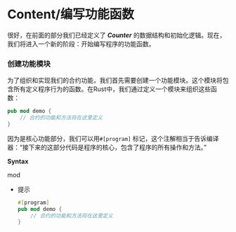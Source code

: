 # Content/编写功能函数

很好，在前面的部分我们已经定义了 ***Counter*** 的数据结构和初始化逻辑。现在，我们将进入一个新的阶段：开始编写程序的功能函数。

### 创建功能模块

为了组织和实现我们的合约功能，我们首先需要创建一个功能模块。这个模块将包含所有定义程序行为的函数。在Rust中，我们通过定义一个模块来组织这些函数：

```rust
pub mod demo {
    // 合约的功能和方法将在这里定义
}
```

因为是核心功能部分，我们可以用`#[program]` 标记，这个注解相当于告诉编译器：“接下来的这部分代码是程序的核心，包含了程序的所有操作和方法。”

**Syntax**

mod

- 提示
    
    ```rust
    #[program]
    pub mod demo {
        // 合约的功能和方法将在这里定义
    }
    ```